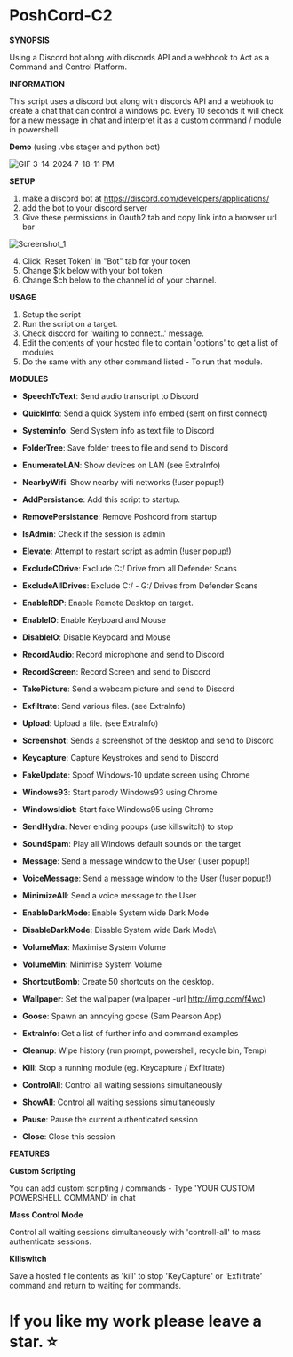 # PoshCord-C2

**SYNOPSIS**

Using a Discord bot along with discords API and a webhook to Act as a Command and Control Platform.

**INFORMATION**

This script uses a discord bot along with discords API and a webhook to create a chat that can control a windows pc.
Every 10 seconds it will check for a new message in chat and interpret it as a custom command / module in powershell.

**Demo** (using .vbs stager and python bot)

![GIF 3-14-2024 7-18-11 PM](https://github.com/beigeworm/PoshCord-C2/assets/93350544/d1805cf3-f850-45c1-b4d2-c342cc17ecdb)

**SETUP**
1. make a discord bot at https://discord.com/developers/applications/
2. add the bot to your discord server
3. Give these permissions in Oauth2 tab and copy link into a browser url bar

![Screenshot_1](https://github.com/beigeworm/PoshCord-C2/assets/93350544/b8634f20-7d76-48fb-a159-89ac02303abd)

4. Click 'Reset Token' in "Bot" tab for your token
5. Change $tk below with your bot token
6. Change $ch below to the channel id of your channel.

**USAGE**
1. Setup the script
2. Run the script on a target.
3. Check discord for 'waiting to connect..' message.
4. Edit the contents of your hosted file to contain 'options' to get a list of modules
5. Do the same with any other command listed - To run that module.

**MODULES**
- **SpeechToText**: Send audio transcript to Discord
- **QuickInfo**: Send a quick System info embed (sent on first connect)
- **Systeminfo**: Send System info as text file to Discord
- **FolderTree**: Save folder trees to file and send to Discord
- **EnumerateLAN**: Show devices on LAN (see ExtraInfo)
- **NearbyWifi**: Show nearby wifi networks (!user popup!)

- **AddPersistance**: Add this script to startup.
- **RemovePersistance**: Remove Poshcord from startup
- **IsAdmin**: Check if the session is admin
- **Elevate**: Attempt to restart script as admin (!user popup!)
- **ExcludeCDrive**: Exclude C:/ Drive from all Defender Scans
- **ExcludeAllDrives**: Exclude C:/ - G:/ Drives from Defender Scans
- **EnableRDP**: Enable Remote Desktop on target.
- **EnableIO**: Enable Keyboard and Mouse
- **DisableIO**: Disable Keyboard and Mouse

- **RecordAudio**: Record microphone and send to Discord
- **RecordScreen**: Record Screen and send to Discord
- **TakePicture**: Send a webcam picture and send to Discord
- **Exfiltrate**: Send various files. (see ExtraInfo)
- **Upload**: Upload a file. (see ExtraInfo)
- **Screenshot**: Sends a screenshot of the desktop and send to Discord
- **Keycapture**: Capture Keystrokes and send to Discord

- **FakeUpdate**: Spoof Windows-10 update screen using Chrome
- **Windows93**: Start parody Windows93 using Chrome
- **WindowsIdiot**: Start fake Windows95 using Chrome
- **SendHydra**: Never ending popups (use killswitch) to stop
- **SoundSpam**: Play all Windows default sounds on the target
- **Message**: Send a message window to the User (!user popup!)
- **VoiceMessage**: Send a message window to the User (!user popup!)
- **MinimizeAll**: Send a voice message to the User
- **EnableDarkMode**: Enable System wide Dark Mode
- **DisableDarkMode**: Disable System wide Dark Mode\
- **VolumeMax**: Maximise System Volume
- **VolumeMin**: Minimise System Volume
- **ShortcutBomb**: Create 50 shortcuts on the desktop.
- **Wallpaper**: Set the wallpaper (wallpaper -url http://img.com/f4wc)
- **Goose**: Spawn an annoying goose (Sam Pearson App)

- **ExtraInfo**: Get a list of further info and command examples
- **Cleanup**: Wipe history (run prompt, powershell, recycle bin, Temp)
- **Kill**: Stop a running module (eg. Keycapture / Exfiltrate)
- **ControlAll**: Control all waiting sessions simultaneously
- **ShowAll**: Control all waiting sessions simultaneously
- **Pause**: Pause the current authenticated session
- **Close**: Close this session


**FEATURES**

**Custom Scripting**

You can add custom scripting / commands - Type 'YOUR CUSTOM POWERSHELL COMMAND' in chat

**Mass Control Mode**

Control all waiting sessions simultaneously with 'controll-all' to mass authenticate sessions.

**Killswitch**

Save a hosted file contents as 'kill' to stop 'KeyCapture' or 'Exfiltrate' command and return to waiting for commands.

# If you like my work please leave a star. ⭐
